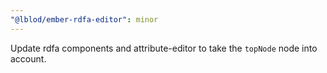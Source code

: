 ```yaml
---
"@lblod/ember-rdfa-editor": minor
---
```


Update rdfa components and attribute-editor to take the `topNode` node into account.
